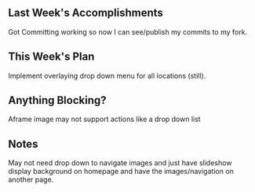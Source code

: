 ## Last Week's Accomplishments

Got Committing working so now I can see/publish my commits to my fork.

## This Week's Plan

Implement overlaying drop down menu for all locations (still).

## Anything Blocking?

Aframe image may not support actions like a drop down list

## Notes

May not need drop down to navigate images and just have slideshow display background on homepage
and have the images/navigation on another page.
